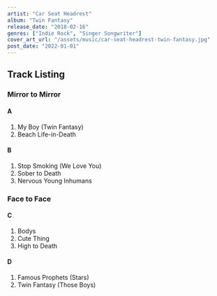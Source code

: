 ```yaml
---
artist: "Car Seat Headrest"
album: "Twin Fantasy"
release_date: "2018-02-16"
genres: ["Indie Rock", "Singer Songwriter"]
cover_art_url: "/assets/music/car-seat-headrest-twin-fantasy.jpg"
post_date: "2022-01-01"
---
```


## Track Listing

### Mirror to Mirror

#### A

1. My Boy (Twin Fantasy)
2. Beach Life-in-Death

#### B

1. Stop Smoking (We Love You)
2. Sober to Death
3. Nervous Young Inhumans

### Face to Face

#### C

1. Bodys
2. Cute Thing
3. High to Death

#### D

1. Famous Prophets (Stars)
2. Twin Fantasy (Those Boys)
